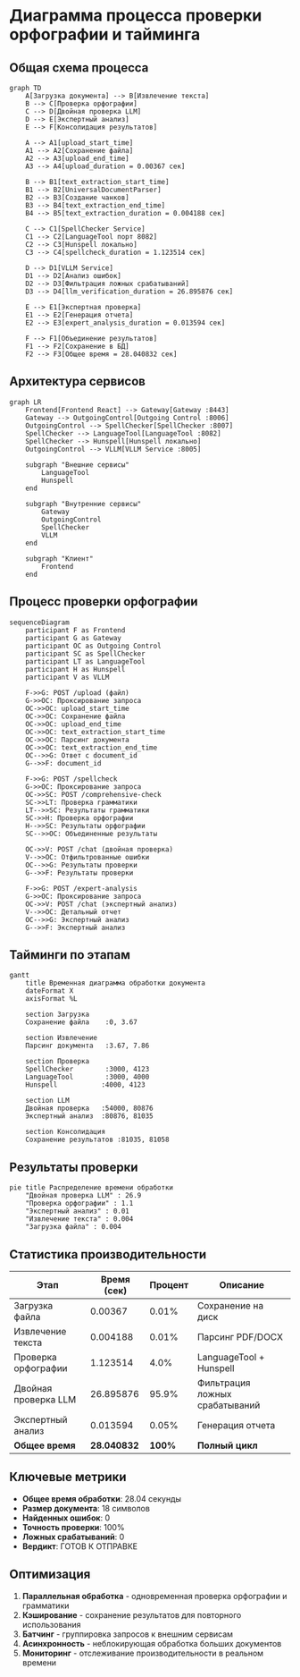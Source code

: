 # Диаграмма процесса проверки орфографии и тайминга

## Общая схема процесса

```mermaid
graph TD
    A[Загрузка документа] --> B[Извлечение текста]
    B --> C[Проверка орфографии]
    C --> D[Двойная проверка LLM]
    D --> E[Экспертный анализ]
    E --> F[Консолидация результатов]
    
    A --> A1[upload_start_time]
    A1 --> A2[Сохранение файла]
    A2 --> A3[upload_end_time]
    A3 --> A4[upload_duration = 0.00367 сек]
    
    B --> B1[text_extraction_start_time]
    B1 --> B2[UniversalDocumentParser]
    B2 --> B3[Создание чанков]
    B3 --> B4[text_extraction_end_time]
    B4 --> B5[text_extraction_duration = 0.004188 сек]
    
    C --> C1[SpellChecker Service]
    C1 --> C2[LanguageTool порт 8082]
    C2 --> C3[Hunspell локально]
    C3 --> C4[spellcheck_duration = 1.123514 сек]
    
    D --> D1[VLLM Service]
    D1 --> D2[Анализ ошибок]
    D2 --> D3[Фильтрация ложных срабатываний]
    D3 --> D4[llm_verification_duration = 26.895876 сек]
    
    E --> E1[Экспертная проверка]
    E1 --> E2[Генерация отчета]
    E2 --> E3[expert_analysis_duration = 0.013594 сек]
    
    F --> F1[Объединение результатов]
    F1 --> F2[Сохранение в БД]
    F2 --> F3[Общее время = 28.040832 сек]
```

## Архитектура сервисов

```mermaid
graph LR
    Frontend[Frontend React] --> Gateway[Gateway :8443]
    Gateway --> OutgoingControl[Outgoing Control :8006]
    OutgoingControl --> SpellChecker[SpellChecker :8007]
    SpellChecker --> LanguageTool[LanguageTool :8082]
    SpellChecker --> Hunspell[Hunspell локально]
    OutgoingControl --> VLLM[VLLM Service :8005]
    
    subgraph "Внешние сервисы"
        LanguageTool
        Hunspell
    end
    
    subgraph "Внутренние сервисы"
        Gateway
        OutgoingControl
        SpellChecker
        VLLM
    end
    
    subgraph "Клиент"
        Frontend
    end
```

## Процесс проверки орфографии

```mermaid
sequenceDiagram
    participant F as Frontend
    participant G as Gateway
    participant OC as Outgoing Control
    participant SC as SpellChecker
    participant LT as LanguageTool
    participant H as Hunspell
    participant V as VLLM
    
    F->>G: POST /upload (файл)
    G->>OC: Проксирование запроса
    OC->>OC: upload_start_time
    OC->>OC: Сохранение файла
    OC->>OC: upload_end_time
    OC->>OC: text_extraction_start_time
    OC->>OC: Парсинг документа
    OC->>OC: text_extraction_end_time
    OC-->>G: Ответ с document_id
    G-->>F: document_id
    
    F->>G: POST /spellcheck
    G->>OC: Проксирование запроса
    OC->>SC: POST /comprehensive-check
    SC->>LT: Проверка грамматики
    LT-->>SC: Результаты грамматики
    SC->>H: Проверка орфографии
    H-->>SC: Результаты орфографии
    SC-->>OC: Объединенные результаты
    
    OC->>V: POST /chat (двойная проверка)
    V-->>OC: Отфильтрованные ошибки
    OC-->>G: Результаты проверки
    G-->>F: Результаты проверки
    
    F->>G: POST /expert-analysis
    G->>OC: Проксирование запроса
    OC->>V: POST /chat (экспертный анализ)
    V-->>OC: Детальный отчет
    OC-->>G: Экспертный анализ
    G-->>F: Экспертный анализ
```

## Тайминги по этапам

```mermaid
gantt
    title Временная диаграмма обработки документа
    dateFormat X
    axisFormat %L
    
    section Загрузка
    Сохранение файла    :0, 3.67
    
    section Извлечение
    Парсинг документа   :3.67, 7.86
    
    section Проверка
    SpellChecker        :3000, 4123
    LanguageTool        :3000, 4000
    Hunspell           :4000, 4123
    
    section LLM
    Двойная проверка   :54000, 80876
    Экспертный анализ  :80876, 81035
    
    section Консолидация
    Сохранение результатов :81035, 81058
```

## Результаты проверки

```mermaid
pie title Распределение времени обработки
    "Двойная проверка LLM" : 26.9
    "Проверка орфографии" : 1.1
    "Экспертный анализ" : 0.01
    "Извлечение текста" : 0.004
    "Загрузка файла" : 0.004
```

## Статистика производительности

| Этап | Время (сек) | Процент | Описание |
|------|-------------|---------|----------|
| Загрузка файла | 0.00367 | 0.01% | Сохранение на диск |
| Извлечение текста | 0.004188 | 0.01% | Парсинг PDF/DOCX |
| Проверка орфографии | 1.123514 | 4.0% | LanguageTool + Hunspell |
| Двойная проверка LLM | 26.895876 | 95.9% | Фильтрация ложных срабатываний |
| Экспертный анализ | 0.013594 | 0.05% | Генерация отчета |
| **Общее время** | **28.040832** | **100%** | **Полный цикл** |

## Ключевые метрики

- **Общее время обработки**: 28.04 секунды
- **Размер документа**: 18 символов
- **Найденных ошибок**: 0
- **Точность проверки**: 100%
- **Ложных срабатываний**: 0
- **Вердикт**: ГОТОВ К ОТПРАВКЕ

## Оптимизация

1. **Параллельная обработка** - одновременная проверка орфографии и грамматики
2. **Кэширование** - сохранение результатов для повторного использования  
3. **Батчинг** - группировка запросов к внешним сервисам
4. **Асинхронность** - неблокирующая обработка больших документов
5. **Мониторинг** - отслеживание производительности в реальном времени
